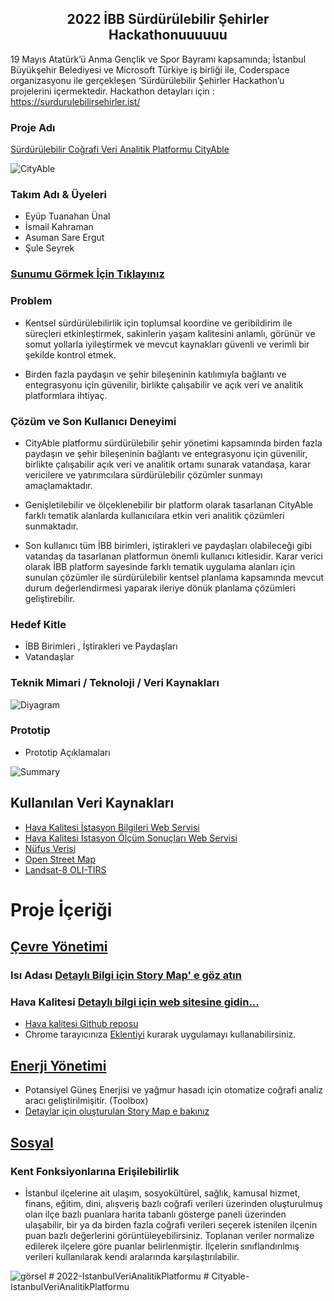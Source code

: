<h2 align="center"><span><strong>2022 İBB Sürdürülebilir Şehirler Hackathonuuuuuu</strong></span></h2>

19 Mayıs Atatürk’ü Anma Gençlik ve Spor Bayramı kapsamında; İstanbul Büyükşehir Belediyesi ve Microsoft Türkiye iş birliği ile, Coderspace organizasyonu ile gerçekleşen ‘Sürdürülebilir Şehirler Hackathon’u projelerini içermektedir. Hackathon detayları için : https://surdurulebilirsehirler.ist/

### Proje Adı
[Sürdürülebilir Coğrafi Veri Analitik Platformu CityAble](https://experience.arcgis.com/experience/52ef13be4b58470ab99845c05d2da1aa/?draft=true&views=View-18%2CView-4%2CView-6)

<img src="https://github.com/IBB-Surdurulebilir-Sehirler/2022-IstanbulVeriAnalitikPlatformu/blob/d9422678a02a728c971716edf79d0877635d07f0/cityable_logo.png " alt="CityAble"/>


### Takım Adı & Üyeleri
- Eyüp Tuanahan Ünal
- İsmail Kahraman
- Asuman Sare Ergut
- Şule Seyrek

### [Sunumu Görmek İçin Tıklayınız](https://gtu-my.sharepoint.com/:p:/g/personal/a_ergut2019_gtu_edu_tr/EQM0KVHO6JxNgBed2UrDC0kBcOS77FI7X9kYYB3_PU4ygg?rtime=Eb4nmr002kg)

### Problem
- Kentsel sürdürülebilirlik için toplumsal koordine ve geribildirim ile süreçleri etkinleştirmek, sakinlerin yaşam kalitesini anlamlı, görünür ve somut yollarla iyileştirmek ve mevcut kaynakları güvenli ve verimli bir şekilde kontrol etmek.


- Birden fazla paydaşın ve şehir bileşeninin katılımıyla bağlantı ve entegrasyonu için güvenilir, birlikte çalışabilir ve açık veri ve analitik platformlara ihtiyaç.


### Çözüm ve Son Kullanıcı Deneyimi
- CityAble platformu sürdürülebilir şehir yönetimi kapsamında birden fazla paydaşın ve şehir bileşeninin bağlantı ve entegrasyonu için güvenilir, birlikte çalışabilir açık veri ve analitik ortamı sunarak vatandaşa, karar vericilere ve yatırımcılara sürdürülebilir çözümler sunmayı amaçlamaktadır.

- Genişletilebilir ve ölçeklenebilir bir platform olarak tasarlanan CityAble farklı tematik alanlarda kullanıcılara etkin veri analitik çözümleri sunmaktadır.

- Son kullanıcı tüm İBB birimleri, iştirakleri ve paydaşları olabileceği gibi vatandaş da tasarlanan platformun önemli kullanıcı kitlesidir. Karar verici olarak İBB platform sayesinde farklı tematik uygulama alanları için sunulan çözümler ile sürdürülebilir kentsel planlama kapsamında mevcut durum değerlendirmesi yaparak ileriye dönük planlama çözümleri geliştirebilir.


### Hedef Kitle
- İBB Birimleri , İştirakleri ve Paydaşları 
- Vatandaşlar

### Teknik Mimari / Teknoloji / Veri Kaynakları
<img src="https://github.com/IBB-Surdurulebilir-Sehirler/2022-IstanbulVeriAnalitikPlatformu/blob/13657fe32b991c5d488b9a39b07a33d55eabcb05/Diyagramm.png" alt="Diyagram"/>

### Prototip
- Prototip Açıklamaları
<img src="https://github.com/IBB-Surdurulebilir-Sehirler/2022-IstanbulVeriAnalitikPlatformu/blob/929e68d878828265bd79edbaead588f5c5ec19ce/Project%20Summary.png" alt="Summary"/>


## Kullanılan Veri Kaynakları
- [Hava Kalitesi İstasyon Bilgileri Web Servisi](https://data.ibb.gov.tr/dataset/hava-kalitesi-istasyon-bilgileri-web-servisi)
- [Hava Kalitesi İstasyon Ölçüm Sonuçları Web Servisi](https://data.ibb.gov.tr/dataset/hava-kalitesi-istasyon-olcum-sonuclari-web-servisi)
- [Nüfus Verisi](https://biruni.tuik.gov.tr/medas/?locale=tr)
- [Open Street Map](https://www.openstreetmap.org/#map=5/32.138/46.362)
- [Landsat-8 OLI-TIRS](https://earthexplorer.usgs.gov/)

# Proje İçeriği

## [Çevre Yönetimi](https://experience.arcgis.com/experience/ddce7c27b69b4accb66c6e9bbd7a43ce/page/%C3%87EVRE/?views=View-20%2CView-18%2CView-6)
### Isı Adası [Detaylı Bilgi için Story Map' e göz atın](https://storymaps.arcgis.com/stories/1974a1596c274e578971868829086634)
### Hava Kalitesi [Detaylı bilgi için web sitesine gidin...](http://cityable.cf/)
- [Hava kalitesi Github reposu](https://github.com/IBB-Surdurulebilir-Sehirler/2022-IstanbulVeriAnalitikPlatformu/tree/main/Air-Quality-Dashboard-for-ibb)
- Chrome tarayıcınıza [Eklentiyi](https://chrome.google.com/webstore/detail/allow-cors-access-control/lhobafahddgcelffkeicbaginigeejlf) kurarak uygulamayı kullanabilirsiniz.
## [Enerji Yönetimi](https://experience.arcgis.com/experience/ddce7c27b69b4accb66c6e9bbd7a43ce/page/ENERJ%C4%B0/?views=View-18%2CView-4%2CView-7)
- Potansiyel Güneş Enerjisi ve yağmur hasadı için otomatize coğrafi analiz aracı geliştirilmişitir. (Toolbox)
- [Detaylar için oluşturulan Story Map e bakınız](https://storymaps.arcgis.com/stories/76f6702446204a4e988630227d138cb0)
## [Sosyal](https://experience.arcgis.com/experience/ddce7c27b69b4accb66c6e9bbd7a43ce/page/SOSYAL/?views=View-19%2CView-4%2CView-7)
### Kent Fonksiyonlarına Erişilebilirlik
- İstanbul ilçelerine ait ulaşım, sosyokültürel, sağlık, kamusal hizmet, finans, eğitim, dini, alışveriş bazlı coğrafi verileri üzerinden oluşturulmuş olan ilçe bazlı puanlara harita tabanlı gösterge paneli üzerinden ulaşabilir, bir ya da birden fazla coğrafi verileri seçerek istenilen ilçenin puan bazlı değerlerini görüntüleyebilirsiniz.
Toplanan veriler normalize edilerek ilçelere göre puanlar belirlenmiştir. İlçelerin sınıflandırılmış verileri kullanılarak kendi aralarında karşılaştırılabilir.
<img src="https://github.com/IBB-Surdurulebilir-Sehirler/2022-IstanbulVeriAnalitikPlatformu/blob/13749809846e2bb383398403a5ed1736ad92ac51/sosyal_puan.jpg" alt="görsel">
# 2022-IstanbulVeriAnalitikPlatformu
# Cityable-IstanbulVeriAnalitikPlatformu
